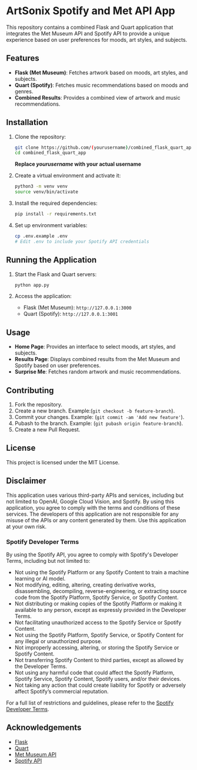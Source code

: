 # ArtSonix Spotify and Met API App

This repository contains a combined Flask and Quart application that integrates the Met Museum API and Spotify API to provide a unique experience based on user preferences for moods, art styles, and subjects.

## Features

- **Flask (Met Museum)**: Fetches artwork based on moods, art styles, and subjects.
- **Quart (Spotify)**: Fetches music recommendations based on moods and genres.
- **Combined Results**: Provides a combined view of artwork and music recommendations.

## Installation

1. Clone the repository:
    ```bash
    git clone https://github.com/(yourusername)/combined_flask_quart_app.git
    cd combined_flask_quart_app
    ```

    **Replace *yourusername* with your actual username**

2. Create a virtual environment and activate it:
    ```bash
    python3 -m venv venv
    source venv/bin/activate
    ```

3. Install the required dependencies:
    ```bash
    pip install -r requirements.txt
    ```

4. Set up environment variables:
    ```bash
    cp .env.example .env
    # Edit .env to include your Spotify API credentials
    ```

## Running the Application

1. Start the Flask and Quart servers:
    ```bash
    python app.py
    ```

2. Access the application:
    - Flask (Met Museum): `http://127.0.0.1:3000`
    - Quart (Spotify): `http://127.0.0.1:3001`

## Usage

- **Home Page**: Provides an interface to select moods, art styles, and subjects.
- **Results Page**: Displays combined results from the Met Museum and Spotify based on user preferences.
- **Surprise Me**: Fetches random artwork and music recommendations.

## Contributing

1. Fork the repository.
2. Create a new branch. Example:(`git checkout -b feature-branch`).
3. Commit your changes. Example: (`git commit -am 'Add new feature'`).
4. Pubash to the branch. Example: (`git pubash origin feature-branch`).
5. Create a new Pull Request.

## License

This project is licensed under the MIT License.

## Disclaimer

This application uses various third-party APIs and services, including but not limited to OpenAI, Google Cloud Vision, and Spotify. By using this application, you agree to comply with the terms and conditions of these services. The developers of this application are not responsible for any misuse of the APIs or any content generated by them. Use this application at your own risk.

### Spotify Developer Terms

By using the Spotify API, you agree to comply with Spotify's Developer Terms, including but not limited to:

- Not using the Spotify Platform or any Spotify Content to train a machine learning or AI model.
- Not modifying, editing, altering, creating derivative works, disassembling, decompiling, reverse-engineering, or extracting source code from the Spotify Platform, Spotify Service, or Spotify Content.
- Not distributing or making copies of the Spotify Platform or making it available to any person, except as expressly provided in the Developer Terms.
- Not facilitating unauthorized access to the Spotify Service or Spotify Content.
- Not using the Spotify Platform, Spotify Service, or Spotify Content for any illegal or unauthorized purpose.
- Not improperly accessing, altering, or storing the Spotify Service or Spotify Content.
- Not transferring Spotify Content to third parties, except as allowed by the Developer Terms.
- Not using any harmful code that could affect the Spotify Platform, Spotify Service, Spotify Content, Spotify users, and/or their devices.
- Not taking any action that could create liability for Spotify or adversely affect Spotify’s commercial reputation.

For a full list of restrictions and guidelines, please refer to the [Spotify Developer Terms](https://developer.spotify.com/terms/).

## Acknowledgements

- [Flask](https://flask.palletsprojects.com/)
- [Quart](https://pgjones.gitlab.io/quart/)
- [Met Museum API](https://metmuseum.github.io/)
- [Spotify API](https://developer.spotify.com/documentation/web-api/)

